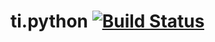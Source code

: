 ti.python [![Build Status](https://travis-ci.org/appcelerator-modules/ti.python.svg)](https://travis-ci.org/appcelerator-modules/ti.python)
=======
